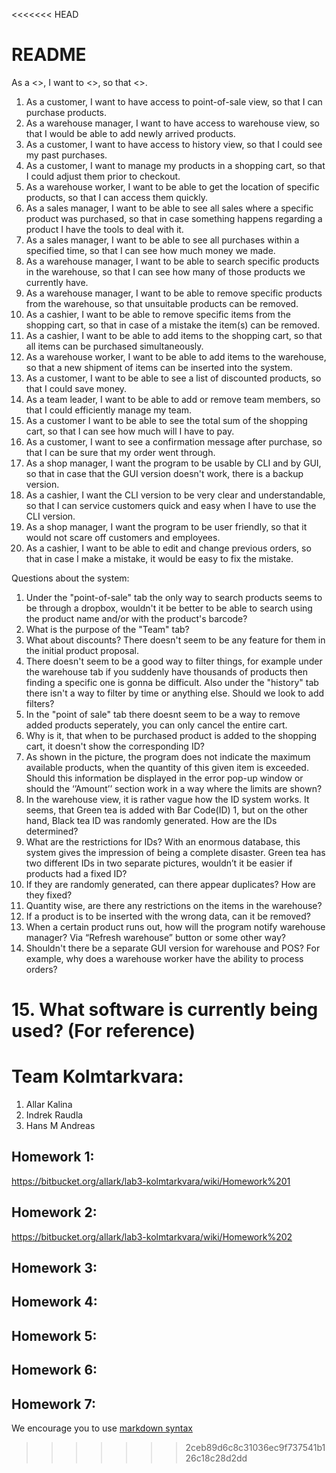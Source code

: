 <<<<<<< HEAD
# README #

As a <<user role>>, I want to <<specific requirement>>, so that <<benefit>>.

1. As a customer, I want to have access to point-of-sale view, so that I can purchase products.
2. As a warehouse manager, I want to have access to warehouse view, so that I would be able to add newly arrived products. 
3. As a customer, I want to have access to history view, so that I could see my past purchases.
4. As a customer, I want to manage my products in a shopping cart, so that I could adjust them prior to checkout.
5. As a warehouse worker, I want to be able to get the location of specific products, so that I can access them quickly.
6. As a sales manager, I want to be able to see all sales where a specific product was purchased, so that in case something happens regarding a product I have the tools to deal with it.
7. As a sales manager, I want to be able to see all purchases within a specified time, so that I can see how much money we made. 
8. As a warehouse manager, I want to be able to search specific products in the warehouse, so that I can see how many of those products we currently have.
9. As a warehouse manager, I want to be able to remove specific products from the warehouse, so that unsuitable products can be removed.
10. As a cashier, I want to be able to remove specific items from the shopping cart, so that in case of a mistake the item(s) can be removed.
11. As a cashier, I want to be able to add items to the shopping cart, so that all items can be purchased simultaneously.
12. As a warehouse worker, I want to be able to add items to the warehouse, so that a new shipment of items can be inserted into the system.
13. As a customer, I want to be able to see a list of discounted products, so that I could save money.
14. As a team leader, I want to be able to add or remove team members, so that I could efficiently manage my team.  
15. As a customer I want to be able to see the total sum of the shopping cart, so that I can see how much will I have to pay.
16. As a customer, I want to see a confirmation message after purchase, so that I can be sure that my order went through.
17. As a shop manager, I want the program to be usable by CLI and by GUI, so that in case that the GUI version doesn't work, there is a backup version.
18. As a cashier, I want the CLI version to be very clear and understandable, so that I can service customers quick and easy when I have to use the CLI version.
19. As a shop manager, I want the program to be user friendly, so that it would not scare off customers and employees.
20. As a cashier, I want to be able to edit and change previous orders, so that in case I make a mistake, it would be easy to fix the mistake.

Questions about the system:

1. Under the "point-of-sale" tab the only way to search products seems to be through a dropbox, wouldn't it be better to be able to search using the product name and/or with the product's barcode?
2. What is the purpose of the "Team" tab?
3. What about discounts? There doesn't seem to be any feature for them in the initial product proposal.
4. There doesn't seem to be a good way to filter things, for example under the warehouse tab if you suddenly have thousands of products then finding a specific one is gonna be difficult. Also under the "history" tab there isn't a way to filter by time or anything else. Should we look to add filters?
5. In the "point of sale" tab there doesnt seem to be a way to remove added products seperately, you can only cancel the entire cart.
6. Why is it, that when to be purchased product is added to the shopping cart, it doesn't show the corresponding ID?
7. As shown in the picture, the program does not indicate the maximum available products, when the quantity of this given item is exceeded. Should this information be displayed in the error pop-up window or should the ‘’Amount’’ section work in a way where the limits are shown?
8. In the warehouse view, it is rather vague how the ID system works. It seems, that Green tea is added with Bar Code(ID) 1, but on the other hand, Black tea ID was randomly generated. How are the IDs determined?
9. What are the restrictions for IDs? With an enormous database, this system gives the impression of being a complete disaster. Green tea has two different IDs in two separate pictures, wouldn’t it be easier if products had a fixed ID?
10. If they are randomly generated, can there appear duplicates? How are they fixed?
11. Quantity wise, are there any restrictions on the items in the warehouse?
12. If a product is to be inserted with the wrong data, can it be removed?
13. When a certain product runs out, how will the program notify warehouse manager? Via “Refresh warehouse” button or some other way?
14. Shouldn't there be a separate GUI version for warehouse and POS? For example, why does a warehouse worker have the ability to process orders?

**15. What software is currently being used? (For reference)**
=======
# Team Kolmtarkvara:
1. Allar Kalina
2. Indrek Raudla
3. Hans M Andreas

## Homework 1:
<https://bitbucket.org/allark/lab3-kolmtarkvara/wiki/Homework%201> 

## Homework 2:
<https://bitbucket.org/allark/lab3-kolmtarkvara/wiki/Homework%202>

## Homework 3:
<Links to the solution>

## Homework 4:
<Links to the solution>

## Homework 5:
<Links to the solution>

## Homework 6:
<Links to the solution>

## Homework 7:
<Links to the solution>

We encourage you to use [markdown syntax](https://confluence.atlassian.com/bitbucketserver/markdown-syntax-guide-776639995.html)
>>>>>>> 2ceb89d6c8c31036ec9f737541b126c18c28d2dd
